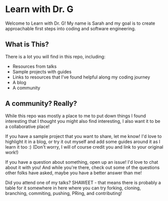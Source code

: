 # Learn with Dr. G

Welcome to Learn with Dr. G! My name is Sarah and my goal is to create approachable first steps into coding and software engineering. 

## What is This?

There is a lot you will find in this repo, including:
- Resources from talks
- Sample projects with guides
- Links to resources that I've found helpful along my coding journey
- A blog
- A community

## A community? Really?

While this repo was mostly a place to me to put down things I found interesting that I thought you might also find interesting, I also want it to be a collaborative place!

If you have a sample project that you want to share, let me know! I'd love to highlight it in a blog, or try it out myself and add some guides around it as I learn it too :) (Don't worry, I will of course credit you and link to your original work!)

If you have a question about something, open up an issue! I'd love to chat about it with you! And while you're there, check out some of the questions other folks have asked, maybe you have a better answer than me!

Did you attend one of my talks? SHAWEET - that means there is probably a table for it somewhere in here where you can try forking, cloning, branching, commiting, pushing, PRing, and contributing!
